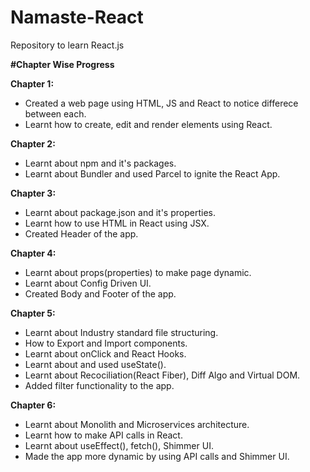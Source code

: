 # Namaste-React
Repository to learn React.js

**#Chapter Wise Progress**

**Chapter 1:**
- Created a web page using HTML, JS and React to notice differece between each.
- Learnt how to create, edit and render elements using React.

**Chapter 2:**
- Learnt about npm and it's packages.
- Learnt about Bundler and used Parcel to ignite the React App.

**Chapter 3:**
- Learnt about package.json and it's properties.
- Learnt how to use HTML in React using JSX.
- Created Header of the app.

**Chapter 4:**
- Learnt about props(properties) to make page dynamic.
- Learnt about Config Driven UI.
- Created Body and Footer of the app.

**Chapter 5:**
- Learnt about Industry standard file structuring.
- How to Export and Import components.
- Learnt about onClick and React Hooks.
- Learnt about and used useState().
- Learnt about Recociliation(React Fiber), Diff Algo and Virtual DOM.
- Added filter functionality to the app.

**Chapter 6:**
- Learnt about Monolith and Microservices architecture.
- Learnt how to make API calls in React.
- Learnt about useEffect(), fetch(), Shimmer UI.
- Made the app more dynamic by using API calls and Shimmer UI.
